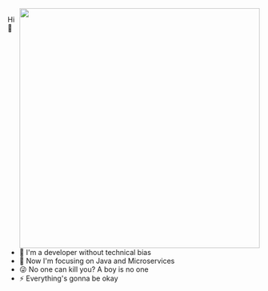 <!-- <img align="right" style="width: 480px" src="https://github-readme-stats.vercel.app/api?username=xxxcrel&show_icons=true&icon_color=EB5757&text_color=f6d365&bg_color=213832&border_color=46954A&hide_title=true" /> -->
<img align="right" style="width: 480px" src="https://github-readme-stats.vercel.app/api?username=xxxcrel&show_icons=true&icon_color=213832&text_color=f6d365&bg_color=D8F4FF&border_color=54AEFF&hide_title=true" />

Hi 👋

- :yellow_heart:  I'm a developer without technical bias
- :dart:  Now I'm focusing on Java and Microservices
- :stuck_out_tongue_winking_eye:  No one can kill you? A boy is no one
- :zap:  Everything's gonna be okay
